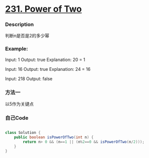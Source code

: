 # [231. Power of Two](https://leetcode.com/problems/power-of-two/description/)


### Description
判断n是否是2的多少幂

### Example:
 
Input: 1
Output: true 
Explanation: 20 = 1

Input: 16
Output: true
Explanation: 24 = 16

Input: 218
Output: false
    
### 方法一

以5作为关键点
### 自己Code

```java

class Solution {
    public boolean isPowerOfTwo(int n) {
        return n> 0 && (n==1 || (n%2==0 && isPowerOfTwo(n/2)));
    }
}

   

```
